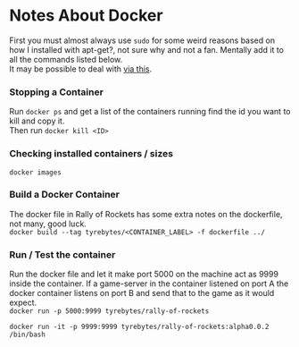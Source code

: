 # Notes About Docker

First you must almost always use `sudo` for some weird reasons based on how I installed with apt-get?, not sure why and not a fan. Mentally add it to all the commands listed below.  
It may be possible to deal with [via this](https://docs.docker.com/engine/install/linux-postinstall/).

### Stopping a Container

Run `docker ps` and get a list of the containers running find the id you want to kill and copy it.  
Then run `docker kill <ID>`

### Checking installed containers / sizes
`docker images`

### Build a Docker Container

The docker file in Rally of Rockets has some extra notes on the dockerfile, not many, good luck.  
`docker build --tag tyrebytes/<CONTAINER_LABEL> -f dockerfile ../`

### Run / Test the container

Run the docker file and let it make port 5000 on the machine act as 9999 inside the container. If a game-server in the container listened on port A the docker container listens on port B and send that to the game as it would expect.  
`docker run -p 5000:9999 tyrebytes/rally-of-rockets`  

`docker run -it -p 9999:9999 tyrebytes/rally-of-rockets:alpha0.0.2 /bin/bash`
